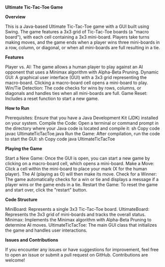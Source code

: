 **Ultimate Tic-Tac-Toe Game**

**Overview**

This is a Java-based Ultimate Tic-Tac-Toe game with a GUI built using Swing. The game features a 3x3 grid of Tic-Tac-Toe boards (a "macro board"), with each cell containing a 3x3 mini-board. Players take turns making moves, and the game ends when a player wins three mini-boards in a row, column, or diagonal, or when all mini-boards are full resulting in a tie.

**Features**

Player vs. AI: The game allows a human player to play against an AI opponent that uses a Minimax algorithm with Alpha-Beta Pruning.
Dynamic GUI: A graphical user interface (GUI) with a 3x3 grid representing the macro-board. Clicking a macro-board cell opens a mini-board to play.
Win/Tie Detection: The code checks for wins by rows, columns, or diagonals and handles ties when all mini-boards are full.
Game Reset: Includes a reset function to start a new game.

**How to Run**

Prerequisites: Ensure that you have a Java Development Kit (JDK) installed on your system.
Compile the Code: Open a terminal or command prompt in the directory where your Java code is located and compile it:
sh
Copy code
javac UltimateTicTacToe.java
Run the Game: After compilation, run the code to start the GUI:
sh
Copy code
java UltimateTicTacToe

**Playing the Game**

Start a New Game: Once the GUI is open, you can start a new game by clicking on a macro-board cell, which opens a mini-board.
Make a Move: Click a cell within the mini-board to place your mark (X for the human player). The AI (playing as O) will then make its move.
Check for a Winner: The game automatically checks for a win or tie and displays a message if a player wins or the game ends in a tie.
Restart the Game: To reset the game and start over, click the "restart" button.

**Code Structure**

MiniBoard: Represents a single 3x3 Tic-Tac-Toe board.
UltimateBoard: Represents the 3x3 grid of mini-boards and tracks the overall status.
Minimax: Implements the Minimax algorithm with Alpha-Beta Pruning to determine AI moves.
UltimateTicTacToe: The main GUI class that initializes the game and handles user interactions.

**Issues and Contributions**

If you encounter any issues or have suggestions for improvement, feel free to open an issue or submit a pull request on GitHub. Contributions are welcome!
